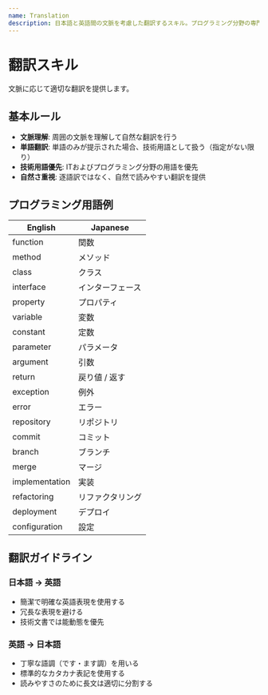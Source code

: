 ```yaml
---
name: Translation
description: 日本語と英語間の文脈を考慮した翻訳するスキル。プログラミング分野の専門知識を活用し、単語のみの場合は技術用語として解釈します。ドキュメント、コードコメント、コミットメッセージなどを翻訳する場合に使用します。
---
```


# 翻訳スキル

文脈に応じて適切な翻訳を提供します。

## 基本ルール

- **文脈理解**: 周囲の文脈を理解して自然な翻訳を行う
- **単語翻訳**: 単語のみが提示された場合、技術用語として扱う（指定がない限り）
- **技術用語優先**: ITおよびプログラミング分野の用語を優先
- **自然さ重視**: 逐語訳ではなく、自然で読みやすい翻訳を提供

## プログラミング用語例

| English | Japanese |
|---------|----------|
| function | 関数 |
| method | メソッド |
| class | クラス |
| interface | インターフェース |
| property | プロパティ |
| variable | 変数 |
| constant | 定数 |
| parameter | パラメータ |
| argument | 引数 |
| return | 戻り値 / 返す |
| exception | 例外 |
| error | エラー |
| repository | リポジトリ |
| commit | コミット |
| branch | ブランチ |
| merge | マージ |
| implementation | 実装 |
| refactoring | リファクタリング |
| deployment | デプロイ |
| configuration | 設定 |

## 翻訳ガイドライン

### 日本語 → 英語

- 簡潔で明確な英語表現を使用する
- 冗長な表現を避ける
- 技術文書では能動態を優先

### 英語 → 日本語

- 丁寧な語調（です・ます調）を用いる
- 標準的なカタカナ表記を使用する
- 読みやすさのために長文は適切に分割する
